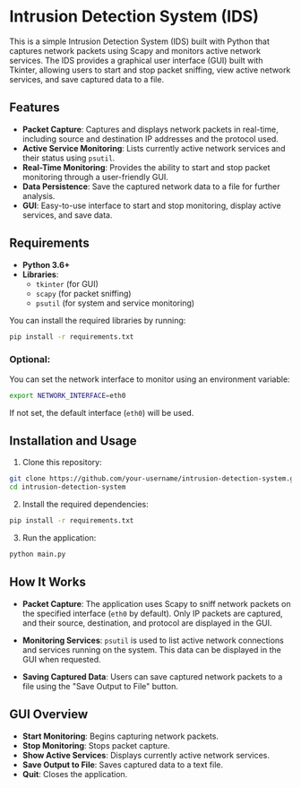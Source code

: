 

# Intrusion Detection System (IDS)

This is a simple Intrusion Detection System (IDS) built with Python that captures network packets using Scapy and monitors active network services. The IDS provides a graphical user interface (GUI) built with Tkinter, allowing users to start and stop packet sniffing, view active network services, and save captured data to a file.

## Features

- **Packet Capture**: Captures and displays network packets in real-time, including source and destination IP addresses and the protocol used.
- **Active Service Monitoring**: Lists currently active network services and their status using `psutil`.
- **Real-Time Monitoring**: Provides the ability to start and stop packet monitoring through a user-friendly GUI.
- **Data Persistence**: Save the captured network data to a file for further analysis.
- **GUI**: Easy-to-use interface to start and stop monitoring, display active services, and save data.


## Requirements

- **Python 3.6+**
- **Libraries**:
  - `tkinter` (for GUI)
  - `scapy` (for packet sniffing)
  - `psutil` (for system and service monitoring)
  
You can install the required libraries by running:

```bash
pip install -r requirements.txt
```

### Optional:

You can set the network interface to monitor using an environment variable:

```bash
export NETWORK_INTERFACE=eth0
```

If not set, the default interface (`eth0`) will be used.

## Installation and Usage

1. Clone this repository:

```bash
git clone https://github.com/your-username/intrusion-detection-system.git
cd intrusion-detection-system
```

2. Install the required dependencies:

```bash
pip install -r requirements.txt
```

3. Run the application:

```bash
python main.py
```

## How It Works

- **Packet Capture**: 
  The application uses Scapy to sniff network packets on the specified interface (`eth0` by default). Only IP packets are captured, and their source, destination, and protocol are displayed in the GUI.
  
- **Monitoring Services**: 
  `psutil` is used to list active network connections and services running on the system. This data can be displayed in the GUI when requested.

- **Saving Captured Data**: 
  Users can save captured network packets to a file using the "Save Output to File" button.

## GUI Overview

- **Start Monitoring**: Begins capturing network packets.
- **Stop Monitoring**: Stops packet capture.
- **Show Active Services**: Displays currently active network services.
- **Save Output to File**: Saves captured data to a text file.
- **Quit**: Closes the application.

